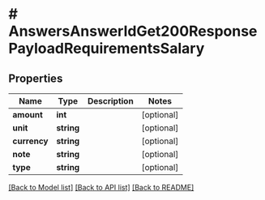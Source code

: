 # # AnswersAnswerIdGet200ResponsePayloadRequirementsSalary

## Properties

Name | Type | Description | Notes
------------ | ------------- | ------------- | -------------
**amount** | **int** |  | [optional]
**unit** | **string** |  | [optional]
**currency** | **string** |  | [optional]
**note** | **string** |  | [optional]
**type** | **string** |  | [optional]

[[Back to Model list]](../../README.md#models) [[Back to API list]](../../README.md#endpoints) [[Back to README]](../../README.md)
